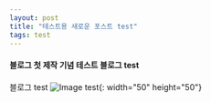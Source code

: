 ```yaml
---
layout: post
title: "테스트용 새로운 포스트 test"
tags: test
---
```


#### 블로그 첫 제작 기념 테스트 블로그 test

블로그
test
![Image test]({{site.url}}/images/2023-04-10-new_post/test.svg){: width="50" height="50"}
